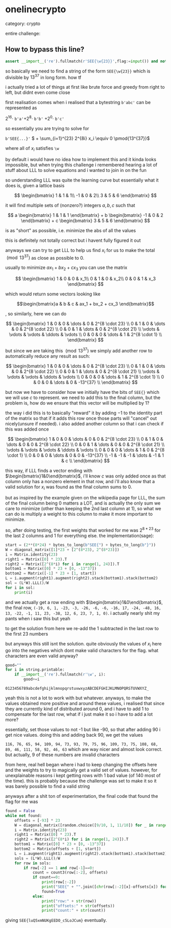 # onelinecrypto

category: crypto

entire challenge:

## How to bypass this line?

```py
assert __import__('re').fullmatch(r'SEE{\w{23}}',flag:=input()) and not int.from_bytes(flag.encode(),'big')%13**37
```

so basically we need to find a string of the form `SEE{\w{23}}` which is divisible by $13^{37}$ in long form. how tf

i actually tried a lot of things at first like brute force and greedy from right to left, but didnt even come close

first realisation comes when i realised that a bytestring `b'abc'` can be represented as

$2^{16}\cdot$ `b'a'`$+2^8\cdot$ `b'b'` $+2^0 \cdot$ `b'c'`

so essentially you are trying to solve for

`b'SEE{...}'` $ + \sum_{i=1}^{23} 2^{8i} x_i \equiv 0 \pmod{13^{37}}$

where all of $x_i$ satisfies `\w`

by default i would have no idea how to implement this and it kinda looks impossible, but when trying this challenge i remembered hearing a lot of stuff about LLL to solve equations and i wanted to join in on the fun

so understanding LLL was quite the learning curve but essentially what it does is, given a lattice basis

$$
\begin{bmatrix}
    1 & 1 & 1\\
    -1 & 0 & 2\\
    3 & 5 & 6
\end{bmatrix}
$$

it will find multiple sets of (nonzero?) integers $a, b, c$ such that

$$
a \begin{bmatrix}
    1 & 1 & 1
\end{bmatrix} + b \begin{bmatrix}
    -1 & 0 & 2
\end{bmatrix} + c \begin{bmatrix}
    3 & 5 & 6
\end{bmatrix}
$$

is as "short" as possible, i.e. minimize the abs of all the values

this is definitely not totally correct but i havent fully figured it out

anyways we can try to get LLL to help us find $x_i$ for us to make the total $\pmod{13^{37}}$ as close as possible to 0.

usually to minimize $ax_1 + bx_2 + cx_3$ you can use the matrix

$$
\begin{bmatrix}
    1 & 0 & 0 & x_1\\
    0 & 1 & 0 & x_2\\
    0 & 0 & 1 & x_3
\end{bmatrix}
$$

which would return some vectors looking like 

$$\begin{bmatrix}a & b & c & ax_1 + bx_2 + cx_3 \end{bmatrix}$$

, so similarly, here we can do

$$
\begin{bmatrix}
    1 & 0 & 0 & \dots  & 0 & 2^{8 \cdot 23}  \\
    0 & 1 & 0 & \dots  & 0 & 2^{8 \cdot 22} \\
    0 & 0 & 1 & \dots  & 0 & 2^{8 \cdot 21} \\
    \vdots & \vdots & \vdots & \ddots & \vdots \\
    0 & 0 & 0 & \dots  & 1 & 2^{8 \cdot 1} \\
\end{bmatrix}
$$

but since we are taking this $\pmod{13^{37}}$ we simply add another row to automatically reduce any result as such:

$$
\begin{bmatrix}
    1 & 0 & 0 & \dots  & 0 & 2^{8 \cdot 23}  \\
    0 & 1 & 0 & \dots  & 0 & 2^{8 \cdot 22} \\
    0 & 0 & 1 & \dots  & 0 & 2^{8 \cdot 21} \\
    \vdots & \vdots & \vdots & \ddots & \vdots \\
    0 & 0 & 0 & \dots  & 1 & 2^{8 \cdot 1} \\
    0 & 0 & 0 & \dots  & 0 & -13^{37} \\
\end{bmatrix}
$$

but now we have to consider how we initially have the bits of `SEE{}` which we will use $c$ to represent. we need to add this to the final column, but the problem is, how do we ensure that this vector will be multiplied by 1?

the way i did this is to basically "reward" it by adding $-1$ to the identity part of the matrix so that if it adds this row once those parts will "cancel" out nicely(unsure if needed). i also added another column so that i can check if this was added once

$$
\begin{bmatrix}
    1 & 0 & 0 & \dots  & 0 & 0 & 2^{8 \cdot 23}  \\
    0 & 1 & 0 & \dots  & 0 & 0 & 2^{8 \cdot 22} \\
    0 & 0 & 1 & \dots  & 0 & 0 & 2^{8 \cdot 21} \\
    \vdots & \vdots & \vdots & \ddots & \vdots \\
    0 & 0 & 0 & \dots  & 1 & 0 & 2^{8 \cdot 1} \\
    0 & 0 & 0 & \dots  & 0 & 0 & -13^{37} \\
    -1 & -1 & -1 & \dots  & -1 & 1 & c \\
\end{bmatrix}
$$

this way, if LLL finds a vector ending with $\begin{bmatrix}1&0\end{bmatrix}$, i'll know $c$ was only added once as that column only has a nonzero element in that row, and i'll also know that a valid solution for $x_i$ was found as the final column sums to 0.

but as inspired by the example given on the wikipedia page for LLL, the sum of the final column being 0 matters a LOT, and is actually the only sum we care to minimize (other than keeping the 2nd last column at 1), so what we can do is multiply a weight to this column to make it more important to minimize.

so, after doing testing, the first weights that worked for me was $2^{8*23}$ for the last 2 columns and $1$ for everything else. the implementation(sage):

```py
start = (2**(8*24) * bytes_to_long(b"SEE{") + bytes_to_long(b"}"))
W = diagonal_matrix([1]*23 + [2^(8*23), 2^(8*23)])
i = Matrix.identity(23)
right1 = Matrix([0] * 23).T
right2 = Matrix([2^(8*i) for i in range(1, 24)]).T
bottom1 = Matrix([0] * 23 + [0, -13^37])
bottom2 = Matrix([-1] * 23 + [1, start])
L = i.augment(right1).augment(right2).stack(bottom1).stack(bottom2)
sol = (L*W).LLL()/W
for i in sol:
    print(i)
```

and we actually get a row ending with $\begin{bmatrix}1&0\end{bmatrix}$, the final row, `(-19, 6, 1, -23, -3, -26, -6, -6, -16, 17, -24, -48, 16, 13, -22, -1, 11, 23, -38, 12, 6, 23, 7, 1, 0)`. i actually nearly shit my pants when i saw this but yeah

to get the solution from here we re-add the 1 subtracted in the last row to the first 23 numbers

but anyways this still isnt the solution. quite obviously the values of $x_i$ here go into the negatives which dont make valid characters for the flag. what characters are even valid anyway?
```py
good=""
for i in string.printable:
    if __import__('re').fullmatch(r'\w', i):
        good+=i
```
`0123456789abcdefghijklmnopqrstuvwxyzABCDEFGHIJKLMNOPQRSTUVWXYZ_`

yeah this is not a lot to work with but whatever. anyways, to make the values obtained more positive and around these values, i realised that since they are currently kind of distributed around 0, and i have to add 1 to compensate for the last row, what if i just make it so i have to add a lot more?

essentially, set those values to not -1 but like -90, so that after adding 90 i get nice values. doing this and adding back 90, we get the values

`116, 76, 65, 94, 109, 94, 73, 93, 79, 75, 96, 109, 73, 75, 108, 68, 89, 46, 111, 58, 92, 46, 63` which are way nicer and almost look correct. but actually, 9 of these numbers are invalid characters

from here, real hell began where i had to keep changing the offsets here and the weights to try to magically get a valid set of values. however, for unexplainable reasons i kept getting rows with 1 bad value (of 140 most of the time). this is probably because the challenge was set to make it so it was barely possible to find a valid string

anyways after a shit ton of experimentation, the final code that found the flag for me was


```py
found = False
while not found:
    offsets = [-93] * 23
    W = diagonal_matrix([random.choice([9/10, 1, 11/10]) for _ in range(23)] + [2^(3), 2^(7)])
    i = Matrix.identity(23)
    right1 = Matrix([0] * 23).T
    right2 = Matrix([2^(8*i) for i in range(1, 24)]).T
    bottom1 = Matrix([0] * 23 + [0, -13^37])
    bottom2 = Matrix(offsets + [1, start])
    L = i.augment(right1).augment(right2).stack(bottom1).stack(bottom2)
    sols = (L*W).LLL()/W
    for row in sols:
        if row[-2] == 1 and row[-1]==0:
            count = count3(row[:-2], offsets)
            if count==0:
                print(row[:-2])
                print("SEE{" + "".join([chr(row[:-2][x]-offsets[x]) for x in range(len(row[:-2]))])[::-1] + "}")
                found=True
            else:
                print("row:" + str(row))
                print("offsets:" + str(offsets))
                print("count:" + str(count))
```

giving `SEE{luQ5xmNUKgEEDO_c5LoJCum}` eventually.